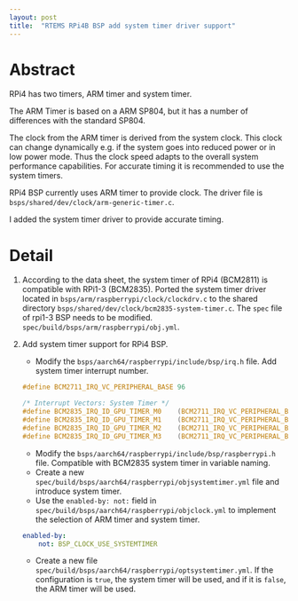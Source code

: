 ```yaml
---
layout: post
title:  "RTEMS RPi4B BSP add system timer driver support"
---
```


# Abstract

RPi4 has two timers, ARM timer and system timer.

The ARM Timer is based on a ARM SP804, but it has a number of differences with the standard SP804.

The clock from the ARM timer is derived from the system clock. This clock can
change dynamically e.g. if the system goes into reduced power or in low power
mode. Thus the clock speed adapts to the overall system performance
capabilities. For accurate timing it is recommended to use the system timers.

RPi4 BSP currently uses ARM timer to provide clock. The driver file is `bsps/shared/dev/clock/arm-generic-timer.c`.

I added the system timer driver to provide accurate timing.

# Detail
1. According to the data sheet, the system timer of RPi4 (BCM2811) is compatible with RPi1-3 (BCM2835). Ported the system timer driver located in `bsps/arm/raspberrypi/clock/clockdrv.c` to the shared directory `bsps/shared/dev/clock/bcm2835-system-timer.c`. The `spec` file of rpi1-3 BSP needs to be modified. `spec/build/bsps/arm/raspberrypi/obj.yml`.

2. Add system timer support for RPi4 BSP.
    - Modify the `bsps/aarch64/raspberrypi/include/bsp/irq.h` file. Add system timer interrupt number.
    
    ```c
    #define BCM2711_IRQ_VC_PERIPHERAL_BASE 96

    /* Interrupt Vectors: System Timer */
    #define BCM2835_IRQ_ID_GPU_TIMER_M0    (BCM2711_IRQ_VC_PERIPHERAL_BASE + 0)
    #define BCM2835_IRQ_ID_GPU_TIMER_M1    (BCM2711_IRQ_VC_PERIPHERAL_BASE + 1)
    #define BCM2835_IRQ_ID_GPU_TIMER_M2    (BCM2711_IRQ_VC_PERIPHERAL_BASE + 2)
    #define BCM2835_IRQ_ID_GPU_TIMER_M3    (BCM2711_IRQ_VC_PERIPHERAL_BASE + 3)
    ```

    - Modify the `bsps/aarch64/raspberrypi/include/bsp/raspberrypi.h` file. Compatible with BCM2835 system timer in variable naming.
    - Create a new `spec/build/bsps/aarch64/raspberrypi/objsystemtimer.yml` file and introduce system timer.
    - Use the `enabled-by: not:` field in `spec/build/bsps/aarch64/raspberrypi/objclock.yml` to implement the selection of ARM timer and system timer.
    ```yml
    enabled-by:
        not: BSP_CLOCK_USE_SYSTEMTIMER
    ```
    - Create a new file `spec/build/bsps/aarch64/raspberrypi/optsystemtimer.yml`. If the configuration is `true`, the system timer will be used, and if it is `false`, the ARM timer will be used.